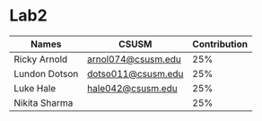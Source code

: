 # Lab2

| Names            | CSUSM              |Contribution|
|------------------|--------------------|------|
| Ricky Arnold     | arnol074@csusm.edu |25%|
| Lundon Dotson    |    dotso011@csusm.edu                |25%|
| Luke Hale        | hale042@csusm.edu  |25%|
| Nikita Sharma    |                    |25%|
